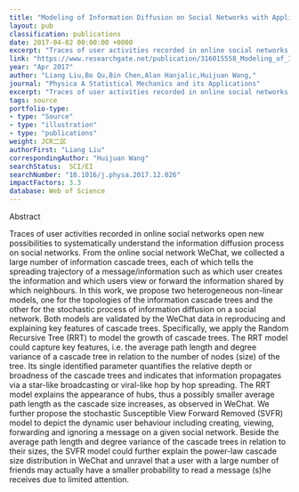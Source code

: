 ```yaml
---
title: "Modeling of Information Diffusion on Social Networks with Applications to WeChat"
layout: pub
classification: publications
date: 2017-04-02 00:00:00 +0000
excerpt: "Traces of user activities recorded in online social networks open new possibilities to systematically understand the information diffusion process on social networks. From the online social network WeChat, we collected a large number of information cascade trees, each of which tells the spreading trajectory of a message/information such as which us..."
link: "https://www.researchgate.net/publication/316015558_Modeling_of_Information_Diffusion_on_Social_Networks_with_Applications_to_WeChat"
year: "Apr 2017"
author: "Liang Liu,Bo Qu,Bin Chen,Alan Hanjalic,Huijuan Wang,"
journal: "Physica A Statistical Mechanics and its Applications"
excerpt: "Traces of user activities recorded in online social networks open new possibilities to systematically understand the information diffusion process on social networks. From the online social network WeChat, we collected a large number of information cascade trees, each of which tells the spreading trajectory of a message/information such as which us..."
tags: source
portfolio-type: 
- type: "Source"
- type: "illustration"
- type: "publications"
weight: JCR二区
authorFirst: "Liang Liu"
correspondingAuthor: "Huijuan Wang"
searchStatus:  SCI/EI
searchNumber: "10.1016/j.physa.2017.12.026"
impactFactors: 3.3
database: Web of Science
---
```

Abstract

Traces of user activities recorded in online social networks open new possibilities to systematically understand the information diffusion process on social networks. From the online social network WeChat, we collected a large number of information cascade trees, each of which tells the spreading trajectory of a message/information such as which user creates the information and which users view or forward the information shared by which neighbours. In this work, we propose two heterogeneous non-linear models, one for the topologies of the information cascade trees and the other for the stochastic process of information diffusion on a social network. Both models are validated by the WeChat data in reproducing and explaining key features of cascade trees. Specifically, we apply the Random Recursive Tree (RRT) to model the growth of cascade trees. The RRT model could capture key features, i.e. the average path length and degree variance of a cascade tree in relation to the number of nodes (size) of the tree. Its single identified parameter quantifies the relative depth or broadness of the cascade trees and indicates that information propagates via a star-like broadcasting or viral-like hop by hop spreading. The RRT model explains the appearance of hubs, thus a possibly smaller average path length as the cascade size increases, as observed in WeChat. We further propose the stochastic Susceptible View Forward Removed (SVFR) model to depict the dynamic user behaviour including creating, viewing, forwarding and ignoring a message on a given social network. Beside the average path length and degree variance of the cascade trees in relation to their sizes, the SVFR model could further explain the power-law cascade size distribution in WeChat and unravel that a user with a large number of friends may actually have a smaller probability to read a message (s)he receives due to limited attention.